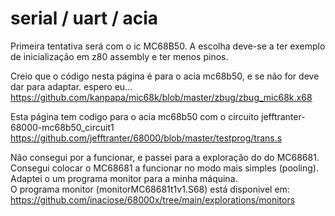 # serial / uart / acia

Primeira tentativa será com o ic MC68B50. A escolha deve-se a ter exemplo de inicialização em z80 assembly e ter menos pinos.  

Creio que o código nesta página é para o acia mc68b50, e se não for deve dar para adaptar. espero eu...   
https://github.com/kanpapa/mic68k/blob/master/zbug/zbug_mic68k.x68  

Esta página tem codigo para o acia mc68b50 com o circuito jefftranter-68000-mc68b50_circuit1   
https://github.com/jefftranter/68000/blob/master/testprog/trans.s  

Não consegui por a funcionar, e passei para a exploração do do MC68681.  
Consegui colocar o MC68681 a funcionar no modo mais simples (pooling).  
Adaptei o um programa monitor para a minha máquina.  
O programa monitor (monitorMC68681t1v1.S68) está disponivel em:  
https://github.com/inaciose/68000x/tree/main/explorations/monitors  
  
